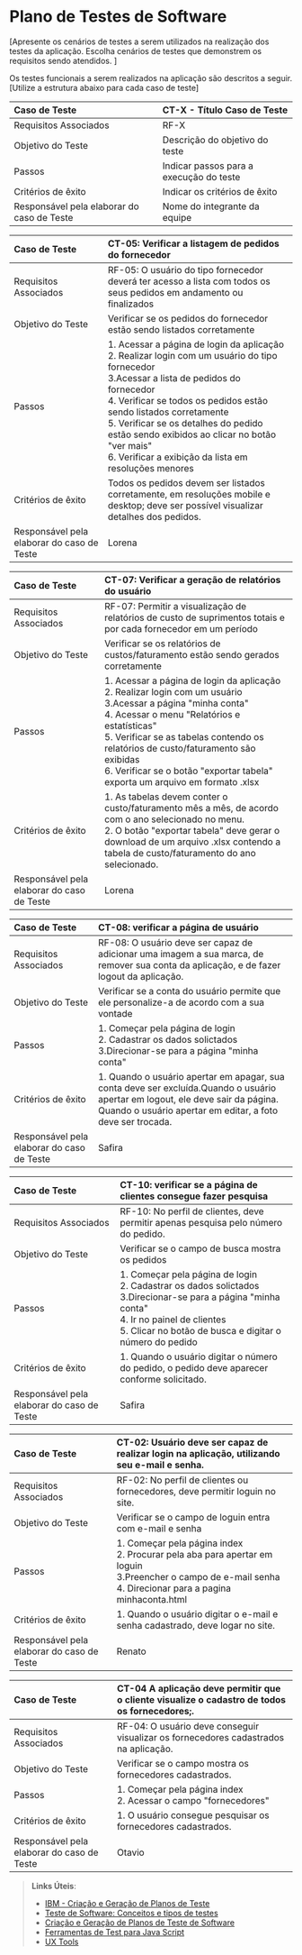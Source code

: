 # Plano de Testes de Software

[Apresente os cenários de testes a serem utilizados na realização dos testes da aplicação. Escolha cenários de testes que demonstrem os requisitos sendo atendidos. ]

Os testes funcionais a serem realizados na aplicação são descritos a seguir. [Utilize a estrutura abaixo para cada caso de teste]

|Caso de Teste    | CT-X - Título Caso de Teste |
|:---|:---|
| Requisitos Associados | RF-X |
| Objetivo do Teste | Descrição do objetivo do teste |
| Passos | Indicar passos para a execução do teste |
| Critérios de êxito | Indicar os critérios de êxito  |
| Responsável pela elaborar do caso de Teste | Nome do integrante da equipe |


|Caso de Teste    | CT-05: Verificar a listagem de pedidos do fornecedor |
|:---|:---|
| Requisitos Associados | RF-05:	O usuário do tipo fornecedor deverá ter acesso a lista com todos os seus pedidos em andamento ou finalizados |
| Objetivo do Teste | Verificar se os pedidos do fornecedor estão sendo listados corretamente |
| Passos | 1. Acessar a página de login da aplicação<br/> 2. Realizar login com um usuário do tipo fornecedor<br/> 3.Acessar a lista de pedidos do fornecedor<br/> 4. Verificar se todos os pedidos estão sendo listados corretamente<br/> 5. Verificar se os detalhes do pedido estão sendo exibidos ao clicar no botão "ver mais"<br/> 6. Verificar a exibição da lista em resoluções menores|
| Critérios de êxito | Todos os pedidos devem ser listados corretamente, em resoluções mobile e desktop; deve ser possível visualizar detalhes dos pedidos.  |
| Responsável pela elaborar do caso de Teste | Lorena |

|Caso de Teste    | CT-07: Verificar a geração de relatórios do usuário |
|:---|:---|
| Requisitos Associados | RF-07:	Permitir a visualização de relatórios de custo de suprimentos totais e por cada fornecedor em um período |
| Objetivo do Teste | Verificar se os relatórios de custos/faturamento estão sendo gerados corretamente |
| Passos | 1. Acessar a página de login da aplicação<br/> 2. Realizar login com um usuário<br/> 3.Acessar a página "minha conta"<br/> 4. Acessar o menu "Relatórios e estatísticas"<br/> 5. Verificar se as tabelas contendo os relatórios de custo/faturamento são exibidas<br/> 6. Verificar se o botão "exportar tabela" exporta um arquivo em formato .xlsx|
| Critérios de êxito | 1. As tabelas devem conter o custo/faturamento mês a mês, de acordo com o ano selecionado no menu.<br/> 2. O botão "exportar tabela" deve gerar o download de um arquivo .xlsx contendo a tabela de custo/faturamento do ano selecionado.  |
| Responsável pela elaborar do caso de Teste | Lorena |

|Caso de Teste    | CT-08: verificar a página de usuário|
|:---|:---|
| Requisitos Associados | RF-08:	O usuário deve ser capaz de adicionar uma imagem a sua marca, de remover sua conta da aplicação, e de fazer logout da aplicação. |
| Objetivo do Teste | Verificar se a conta do usuário permite que ele personalize-a de acordo com a sua vontade |
| Passos | 1. Começar pela página de login<br/> 2. Cadastrar os dados solictados <br/> 3.Direcionar-se para a página "minha conta"<br/> 
| Critérios de êxito | 1. Quando o usuário apertar em apagar, sua conta deve ser excluída.Quando o usuário apertar em logout, ele deve sair da página. Quando o usuário apertar em editar, a foto deve ser trocada.  
| Responsável pela elaborar do caso de Teste | Safira |

|Caso de Teste    | CT-10: verificar se a página de clientes consegue fazer pesquisa|
|:---|:---|
| Requisitos Associados | RF-10:	No perfil de clientes, deve permitir apenas pesquisa pelo número do pedido. |
| Objetivo do Teste | Verificar se o campo de busca mostra os pedidos |
| Passos | 1. Começar pela página de login<br/> 2. Cadastrar os dados solictados <br/> 3.Direcionar-se para a página "minha conta"<br/>  4. Ir no painel de clientes <br/>  5. Clicar no botão de busca e digitar o número do pedido <br/>
| Critérios de êxito | 1. Quando o usuário digitar o número do pedido, o pedido deve aparecer conforme solicitado.  
| Responsável pela elaborar do caso de Teste | Safira |

 |Caso de Teste    | CT-02: Usuário deve ser capaz de realizar login na aplicação, utilizando seu e-mail e senha.
|:---|:---|
| Requisitos Associados | RF-02:	No perfil de clientes ou fornecedores, deve permitir loguin no site. |
| Objetivo do Teste | Verificar se o campo de loguin entra com e-mail e senha |
| Passos | 1. Começar pela página index<br/> 2. Procurar pela aba para apertar em loguin <br/> 3.Preencher o campo de e-mail senha<br/>  4. Direcionar para a pagina minhaconta.html <br/>  
| Critérios de êxito | 1. Quando o usuário digitar o e-mail e senha cadastrado, deve logar no site.  
| Responsável pela elaborar do caso de Teste | Renato |

 |Caso de Teste    | CT-04 A aplicação deve permitir que o cliente visualize o cadastro de todos os fornecedores;.
|:---|:---|
| Requisitos Associados | RF-04:	O usuário deve conseguir visualizar os fornecedores cadastrados na aplicação. |
| Objetivo do Teste | Verificar se o campo mostra os fornecedores cadastrados. |
| Passos | 1. Começar pela página index<br/> 2. Acessar o campo "fornecedores" <br/> 
| Critérios de êxito | 1. O usuário consegue pesquisar os fornecedores cadastrados.  
| Responsável pela elaborar do caso de Teste | Otavio |




> **Links Úteis**:
> - [IBM - Criação e Geração de Planos de Teste](https://www.ibm.com/developerworks/br/local/rational/criacao_geracao_planos_testes_software/index.html)
> -  [Teste de Software: Conceitos e tipos de testes](https://blog.onedaytesting.com.br/teste-de-software/)
> - [Criação e Geração de Planos de Teste de Software](https://www.ibm.com/developerworks/br/local/rational/criacao_geracao_planos_testes_software/index.html)
> - [Ferramentas de Test para Java Script](https://geekflare.com/javascript-unit-testing/)
> - [UX Tools](https://uxdesign.cc/ux-user-research-and-user-testing-tools-2d339d379dc7)
